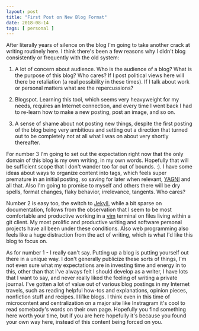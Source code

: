 ```yaml
---
layout: post
title: "First Post on New Blog Format"
date: 2018-08-14
tags: [ personal ]
---
```


After literally years of silence on the blog I'm going to take another crack at
writing routinely here. I think there's been a few reasons why I didn't blog
consistently or frequently with the old system:

1. A lot of concern about audience. Who is the audience of a blog? What is the
purpose of this blog? Who cares? If I post political views here will there be
retaliation (a real possibility in these times). If I talk about work or
personal matters what are the repercussions?

2. Blogspot. Learning this tool, which seems very heavyweight for my needs,
requires an Internet connection, and every time I went back I had to re-learn
how to make a new posting, post an image, and so on.

3. A sense of shame about not posting new things, despite the first posting of
the blog being very ambitious and setting out a direction that turned out to
be completely not at all what I was on about very shortly thereafter.

For number 3 I'm going to set out the expectation right now that the only domain
of this blog is my own writing, in my own words. Hopefully that will be
sufficient scope that I don't wander too far out of bounds. :). I have
some ideas about ways to organize content into tags, which feels super premature
in an initial posting, so saving for later when relevant,
[YAGNI](https://en.wikipedia.org/wiki/You_aren%27t_gonna_need_it) and all that.
Also I'm going to promise to myself and others there will be dry spells, format
changes, flaky behavior, irrelevance, tangents. Who cares?

Number 2 is easy too, the switch to [Jekyll](https://jekyllrb.com), while a bit
sparse on documentation, follows from the observation that I seem to be most
comfortable and productive working in a [vim](https://www.vim.org) terminal on
files living within a git client. My most prolific and productive writing and
software personal projects have all been under these conditions. Also web
programming also feels like a huge distraction from the act of writing, which
is what I'd like this blog to focus on.

As for number 1 - I really can't say. Putting up a blog is putting yourself out
there in a unique way. I don't generally publicize these sorts of things, I'm
not even sure what my expectations are in investing time and energy in to this,
other than that I've always felt I should develop as a writer, I have lots that
I want to say, and never really liked the feeling of writing a private journal.
I've gotten a lot of value out of various blog postings in my Internet travels,
such as reading helpful how-tos and explanations, opinion pieces, nonfiction
stuff and recipes. I li1ke blogs. I think even in this time of microcontent and
centralization on a major site like Instragram it's cool to read somebody's
words on their own page. Hopefully you find something here worth your time,
but if you are here hopefully it's because you found your own way here, instead
of this content being forced on you.

